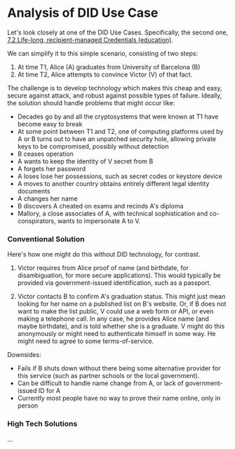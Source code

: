 
# Analysis of DID Use Case

Let's look closely at one of the DID Use Cases.  Specifically, the second one,
[7.2 Life-long, recipient-managed Credentials (education)](https://w3c-ccg.github.io/did-use-cases/#life-long-recipient-managed-credentials-education).

We can simplify it to this simple scenario, consisting of two steps:

1. At time T1, Alice (A) graduates from University of Barcelona (B) 
2. At time T2, Alice attempts to convince Victor (V) of that fact.

The challenge is to develop technology which makes this cheap and
easy, secure against attack, and robust against possible types of
failure.  Ideally, the solution should handle problems that might
occur like:

* Decades go by and all the cryptosystems that were known at T1 have become easy to break
* At some point between T1 and T2, one of computing platforms used by A or B turns out to have an unpatched security hole, allowing private keys to be compromised, possibly without detection
* B ceases operation
* A wants to keep the identity of V secret from B
* A forgets her password
* A loses lose her possessions, such as secret codes or keystore device
* A moves to another country obtains entirely different legal identity documents
* A changes her name
* B discovers A cheated on exams and recinds A's diploma
* Mallory, a close associates of A, with technical sophistication and co-conspirators, wants to impersonate A to V.

### Conventional Solution

Here's how one might do this without DID technology, for contrast.

1. Victor requires from Alice proof of name (and birthdate, for disambiguation, for more secure applications).  This would typically be provided via government-issued identification, such as a passport.

2. Victor contacts B to confirm A's graduation status.  This might just mean looking for her name on a published list on B's website.  Or, if B does not want to make the list public, V could use a web form or API, or even making a telephone call.  In any case, he provides Alice name (and maybe birthdate), and is told whether she is a graduate.  V might do this anonymously or might need to authenticate himself in some way. He might need to agree to some terms-of-service.

Downsides:
* Fails if B shuts down without there being some alternative provider for this service (such as partner schools or the local government).
* Can be difficult to handle name change from A, or lack of government-issued ID for A
* Currently most people have no way to prove their name online, only in person

### High Tech Solutions

...
